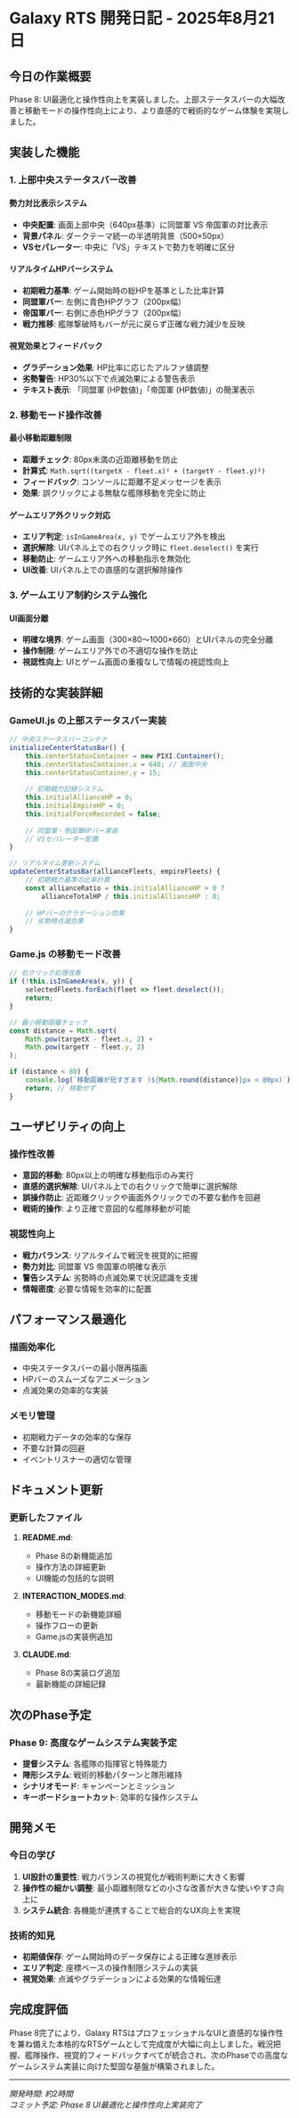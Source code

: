 # Galaxy RTS 開発日記 - 2025年8月21日

## 今日の作業概要
Phase 8: UI最適化と操作性向上を実装しました。上部ステータスバーの大幅改善と移動モードの操作性向上により、より直感的で戦術的なゲーム体験を実現しました。

## 実装した機能

### 1. 上部中央ステータスバー改善
#### 勢力対比表示システム
- **中央配置**: 画面上部中央（640px基準）に同盟軍 VS 帝国軍の対比表示
- **背景パネル**: ダークテーマ統一の半透明背景（500×50px）
- **VSセパレーター**: 中央に「VS」テキストで勢力を明確に区分

#### リアルタイムHPバーシステム
- **初期戦力基準**: ゲーム開始時の総HPを基準とした比率計算
- **同盟軍バー**: 左側に青色HPグラフ（200px幅）
- **帝国軍バー**: 右側に赤色HPグラフ（200px幅）
- **戦力推移**: 艦隊撃破時もバーが元に戻らず正確な戦力減少を反映

#### 視覚効果とフィードバック
- **グラデーション効果**: HP比率に応じたアルファ値調整
- **劣勢警告**: HP30%以下で点滅効果による警告表示
- **テキスト表示**: 「同盟軍 (HP数値)」「帝国軍 (HP数値)」の簡潔表示

### 2. 移動モード操作改善
#### 最小移動距離制限
- **距離チェック**: 80px未満の近距離移動を防止
- **計算式**: `Math.sqrt((targetX - fleet.x)² + (targetY - fleet.y)²)`
- **フィードバック**: コンソールに距離不足メッセージを表示
- **効果**: 誤クリックによる無駄な艦隊移動を完全に防止

#### ゲームエリア外クリック対応
- **エリア判定**: `isInGameArea(x, y)` でゲームエリア外を検出
- **選択解除**: UIパネル上での右クリック時に `fleet.deselect()` を実行
- **移動防止**: ゲームエリア外への移動指示を無効化
- **UI改善**: UIパネル上での直感的な選択解除操作

### 3. ゲームエリア制約システム強化
#### UI画面分離
- **明確な境界**: ゲーム画面（300×80～1000×660）とUIパネルの完全分離
- **操作制限**: ゲームエリア外での不適切な操作を防止
- **視認性向上**: UIとゲーム画面の重複なしで情報の視認性向上

## 技術的な実装詳細

### GameUI.js の上部ステータスバー実装
```javascript
// 中央ステータスバーコンテナ
initializeCenterStatusBar() {
    this.centerStatusContainer = new PIXI.Container();
    this.centerStatusContainer.x = 640; // 画面中央
    this.centerStatusContainer.y = 15;
    
    // 初期戦力記録システム
    this.initialAllianceHP = 0;
    this.initialEmpireHP = 0;
    this.initialForceRecorded = false;
    
    // 同盟軍・帝国軍HPバー実装
    // VSセパレーター配置
}

// リアルタイム更新システム
updateCenterStatusBar(allianceFleets, empireFleets) {
    // 初期戦力基準の比率計算
    const allianceRatio = this.initialAllianceHP > 0 ? 
        allianceTotalHP / this.initialAllianceHP : 0;
    
    // HPバーのグラデーション効果
    // 劣勢時点滅効果
}
```

### Game.js の移動モード改善
```javascript
// 右クリック処理改善
if (!this.isInGameArea(x, y)) {
    selectedFleets.forEach(fleet => fleet.deselect());
    return;
}

// 最小移動距離チェック
const distance = Math.sqrt(
    Math.pow(targetX - fleet.x, 2) + 
    Math.pow(targetY - fleet.y, 2)
);

if (distance < 80) {
    console.log(`移動距離が短すぎます (${Math.round(distance)}px < 80px)`);
    return; // 移動せず
}
```

## ユーザビリティの向上

### 操作性改善
- **意図的移動**: 80px以上の明確な移動指示のみ実行
- **直感的選択解除**: UIパネル上での右クリックで簡単に選択解除
- **誤操作防止**: 近距離クリックや画面外クリックでの不要な動作を回避
- **戦術的操作**: より正確で意図的な艦隊移動が可能

### 視認性向上
- **戦力バランス**: リアルタイムで戦況を視覚的に把握
- **勢力対比**: 同盟軍 VS 帝国軍の明確な表示
- **警告システム**: 劣勢時の点滅効果で状況認識を支援
- **情報密度**: 必要な情報を効率的に配置

## パフォーマンス最適化

### 描画効率化
- 中央ステータスバーの最小限再描画
- HPバーのスムーズなアニメーション
- 点滅効果の効率的な実装

### メモリ管理
- 初期戦力データの効率的な保存
- 不要な計算の回避
- イベントリスナーの適切な管理

## ドキュメント更新

### 更新したファイル
1. **README.md**: 
   - Phase 8の新機能追加
   - 操作方法の詳細更新
   - UI機能の包括的な説明

2. **INTERACTION_MODES.md**: 
   - 移動モードの新機能詳細
   - 操作フローの更新
   - Game.jsの実装例追加

3. **CLAUDE.md**: 
   - Phase 8の実装ログ追加
   - 最新機能の詳細記録

## 次のPhase予定

### Phase 9: 高度なゲームシステム実装予定
- **提督システム**: 各艦隊の指揮官と特殊能力
- **陣形システム**: 戦術的移動パターンと隊形維持
- **シナリオモード**: キャンペーンとミッション
- **キーボードショートカット**: 効率的な操作システム

## 開発メモ

### 今日の学び
1. **UI設計の重要性**: 戦力バランスの視覚化が戦術判断に大きく影響
2. **操作性の細かい調整**: 最小距離制限などの小さな改善が大きな使いやすさ向上に
3. **システム統合**: 各機能が連携することで総合的なUX向上を実現

### 技術的知見
- **初期値保存**: ゲーム開始時のデータ保存による正確な進捗表示
- **エリア判定**: 座標ベースの操作制限システムの実装
- **視覚効果**: 点滅やグラデーションによる効果的な情報伝達

## 完成度評価
Phase 8完了により、Galaxy RTSはプロフェッショナルなUIと直感的な操作性を兼ね備えた本格的なRTSゲームとして完成度が大幅に向上しました。戦況把握、艦隊操作、視覚的フィードバックすべてが統合され、次のPhaseでの高度なゲームシステム実装に向けた堅固な基盤が構築されました。

---
*開発時間: 約2時間*  
*コミット予定: Phase 8 UI最適化と操作性向上実装完了*